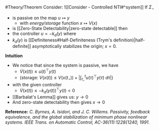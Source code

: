 #Theory/Theorem 
Consider: ![[Consider - Controlled NTI#^system]]
If $\Sigma_\circ$
- is passive on the map $u \mapsto y$
	- with *energy/storage* function $x\mapsto V(x)$
- is [[Zero-State Detectability|zero-state detectable]]
then
- the controller $u = -k_d(y)$
where
- $k_d(y)$ is [[Definiteness#Half-Definiteness (Trym's definition)|half-definite]]
asymptotically stabilizes the origin; $x=0$.


**Intuition**
- We notice that since the system is passive, we have
	- $\dot{V}(x(t)) \leq u(t)^\top y(t)$ 
	- (storage: $V(x(t)) \leq V(x(t_\circ)) + \big|\int_{t_\circ}^t u(\tau)^\top y(\tau) ~d\tau\big|$)
- with the given controller
	- $\dot{V}(x(t)) \leq -k_d(y(t))^\top y(t) < 0$ 
- [[Barbalat's Lemma]] gives us: $y\rightarrow0$
- And zero-state detectability then gives $x\rightarrow0$


**Reference:** 
*C. Byrnes, A. Isidori, and J. C. Willems. Passivity, feedback equivalence, and the*
*global stabilization of minimum phase nonlinear systems. IEEE Trans. on Automatic*
*Control, AC-36(11):1228{1240, 1991.*